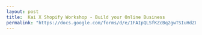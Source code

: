 ```yaml
---
layout: post
title:  Kai X Shopify Workshop - Build your Online Business
permalink: "https://docs.google.com/forms/d/e/1FAIpQLSfKZcBq2gwTSIuHdZLQGYpApxMLpsSrZc5RRWZ0WtbZhNjszw/viewform"
---
```

